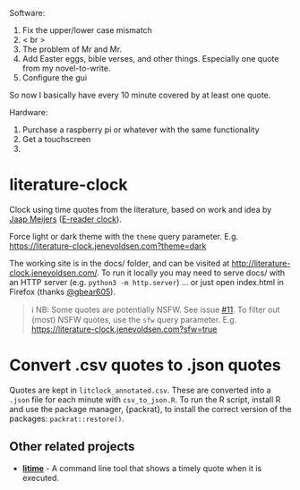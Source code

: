 Software:
1. Fix the upper/lower case mismatch
2. < br >
3. The problem of Mr and Mr.
3. Add Easter eggs, bible verses, and other things. Especially one quote from my novel-to-write.
4. Configure the gui

So now I basically have every 10 minute covered by at least one quote.

Hardware:
1. Purchase a raspberry pi or whatever with the same functionality
2. Get a touchscreen
3. 


# literature-clock
Clock using time quotes from the literature, based on work and idea by
        [Jaap Meijers](http://www.eerlijkemedia.nl/) ([E-reader clock](https://www.instructables.com/id/Literary-Clock-Made-From-E-reader/)).

Force light or dark theme with the `theme` query parameter. E.g. https://literature-clock.jenevoldsen.com?theme=dark

The working site is in the docs/ folder, and can be visited at http://literature-clock.jenevoldsen.com/. To run it locally you may need to serve docs/ with an HTTP server (e.g. `python3 -m http.server`) ... or just open index.html in Firefox (thanks [@gbear605](https://github.com/gbear605)).

> ℹ️ NB: Some quotes are potentially NSFW. See issue [#11](https://github.com/JohannesNE/literature-clock/issues/11).
> To filter out (most) NSFW quotes, use the `sfw` query parameter. E.g. https://literature-clock.jenevoldsen.com?sfw=true
> 

# Convert .csv quotes to .json quotes

Quotes are kept in `litclock_annotated.csv`. These are converted into a `.json` file for each minute with `csv_to_json.R`. To run the R script, install R and use the package manager, {packrat}, to install the correct version of the packages: `packrat::restore()`.

## Other related projects

- **[litime](https://github.com/ikornaselur/litime)** - A command line tool that shows a timely quote when it is executed.
